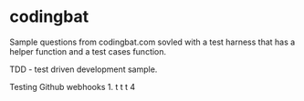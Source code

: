 codingbat
=========
Sample questions from codingbat.com sovled with a test harness that has a helper function and a test cases function.

TDD - test driven development sample.

Testing Github webhooks 1. t 
 t 
 t 
4
